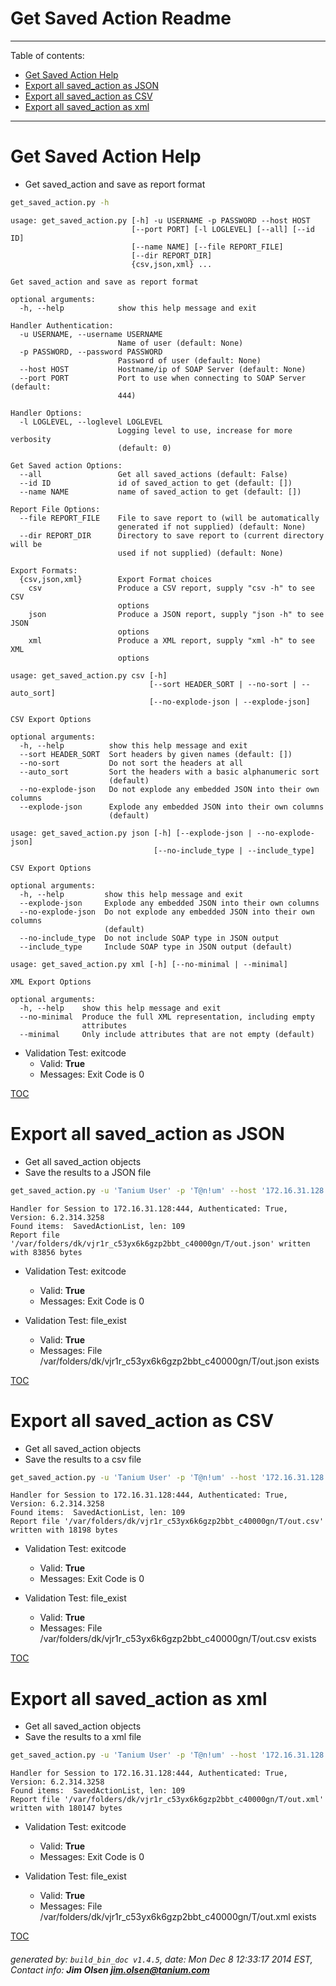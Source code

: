Get Saved Action Readme
===========================

---------------------------
<a name='toc'>Table of contents:</a>

  * [Get Saved Action Help](#user-content-get-saved-action-help)
  * [Export all saved_action as JSON](#user-content-export-all-saved_action-as-json)
  * [Export all saved_action as CSV](#user-content-export-all-saved_action-as-csv)
  * [Export all saved_action as xml](#user-content-export-all-saved_action-as-xml)

---------------------------

# Get Saved Action Help

  * Get saved_action and save as report format

```bash
get_saved_action.py -h
```

```
usage: get_saved_action.py [-h] -u USERNAME -p PASSWORD --host HOST
                           [--port PORT] [-l LOGLEVEL] [--all] [--id ID]
                           [--name NAME] [--file REPORT_FILE]
                           [--dir REPORT_DIR]
                           {csv,json,xml} ...

Get saved_action and save as report format

optional arguments:
  -h, --help            show this help message and exit

Handler Authentication:
  -u USERNAME, --username USERNAME
                        Name of user (default: None)
  -p PASSWORD, --password PASSWORD
                        Password of user (default: None)
  --host HOST           Hostname/ip of SOAP Server (default: None)
  --port PORT           Port to use when connecting to SOAP Server (default:
                        444)

Handler Options:
  -l LOGLEVEL, --loglevel LOGLEVEL
                        Logging level to use, increase for more verbosity
                        (default: 0)

Get Saved action Options:
  --all                 Get all saved_actions (default: False)
  --id ID               id of saved_action to get (default: [])
  --name NAME           name of saved_action to get (default: [])

Report File Options:
  --file REPORT_FILE    File to save report to (will be automatically
                        generated if not supplied) (default: None)
  --dir REPORT_DIR      Directory to save report to (current directory will be
                        used if not supplied) (default: None)

Export Formats:
  {csv,json,xml}        Export Format choices
    csv                 Produce a CSV report, supply "csv -h" to see CSV
                        options
    json                Produce a JSON report, supply "json -h" to see JSON
                        options
    xml                 Produce a XML report, supply "xml -h" to see XML
                        options

usage: get_saved_action.py csv [-h]
                               [--sort HEADER_SORT | --no-sort | --auto_sort]
                               [--no-explode-json | --explode-json]

CSV Export Options

optional arguments:
  -h, --help          show this help message and exit
  --sort HEADER_SORT  Sort headers by given names (default: [])
  --no-sort           Do not sort the headers at all
  --auto_sort         Sort the headers with a basic alphanumeric sort
                      (default)
  --no-explode-json   Do not explode any embedded JSON into their own columns
  --explode-json      Explode any embedded JSON into their own columns
                      (default)

usage: get_saved_action.py json [-h] [--explode-json | --no-explode-json]
                                [--no-include_type | --include_type]

CSV Export Options

optional arguments:
  -h, --help         show this help message and exit
  --explode-json     Explode any embedded JSON into their own columns
  --no-explode-json  Do not explode any embedded JSON into their own columns
                     (default)
  --no-include_type  Do not include SOAP type in JSON output
  --include_type     Include SOAP type in JSON output (default)

usage: get_saved_action.py xml [-h] [--no-minimal | --minimal]

XML Export Options

optional arguments:
  -h, --help    show this help message and exit
  --no-minimal  Produce the full XML representation, including empty
                attributes
  --minimal     Only include attributes that are not empty (default)
```

  * Validation Test: exitcode
    * Valid: **True**
    * Messages: Exit Code is 0



[TOC](#user-content-toc)


# Export all saved_action as JSON

  * Get all saved_action objects
  * Save the results to a JSON file

```bash
get_saved_action.py -u 'Tanium User' -p 'T@n!um' --host '172.16.31.128' --loglevel 1 --all --file "/var/folders/dk/vjr1r_c53yx6k6gzp2bbt_c40000gn/T/out.json" json
```

```
Handler for Session to 172.16.31.128:444, Authenticated: True, Version: 6.2.314.3258
Found items:  SavedActionList, len: 109
Report file '/var/folders/dk/vjr1r_c53yx6k6gzp2bbt_c40000gn/T/out.json' written with 83856 bytes
```

  * Validation Test: exitcode
    * Valid: **True**
    * Messages: Exit Code is 0

  * Validation Test: file_exist
    * Valid: **True**
    * Messages: File /var/folders/dk/vjr1r_c53yx6k6gzp2bbt_c40000gn/T/out.json exists



[TOC](#user-content-toc)


# Export all saved_action as CSV

  * Get all saved_action objects
  * Save the results to a csv file

```bash
get_saved_action.py -u 'Tanium User' -p 'T@n!um' --host '172.16.31.128' --loglevel 1 --all --file "/var/folders/dk/vjr1r_c53yx6k6gzp2bbt_c40000gn/T/out.csv" csv
```

```
Handler for Session to 172.16.31.128:444, Authenticated: True, Version: 6.2.314.3258
Found items:  SavedActionList, len: 109
Report file '/var/folders/dk/vjr1r_c53yx6k6gzp2bbt_c40000gn/T/out.csv' written with 18198 bytes
```

  * Validation Test: exitcode
    * Valid: **True**
    * Messages: Exit Code is 0

  * Validation Test: file_exist
    * Valid: **True**
    * Messages: File /var/folders/dk/vjr1r_c53yx6k6gzp2bbt_c40000gn/T/out.csv exists



[TOC](#user-content-toc)


# Export all saved_action as xml

  * Get all saved_action objects
  * Save the results to a xml file

```bash
get_saved_action.py -u 'Tanium User' -p 'T@n!um' --host '172.16.31.128' --loglevel 1 --all --file "/var/folders/dk/vjr1r_c53yx6k6gzp2bbt_c40000gn/T/out.xml" xml
```

```
Handler for Session to 172.16.31.128:444, Authenticated: True, Version: 6.2.314.3258
Found items:  SavedActionList, len: 109
Report file '/var/folders/dk/vjr1r_c53yx6k6gzp2bbt_c40000gn/T/out.xml' written with 180147 bytes
```

  * Validation Test: exitcode
    * Valid: **True**
    * Messages: Exit Code is 0

  * Validation Test: file_exist
    * Valid: **True**
    * Messages: File /var/folders/dk/vjr1r_c53yx6k6gzp2bbt_c40000gn/T/out.xml exists



[TOC](#user-content-toc)


###### generated by: `build_bin_doc v1.4.5`, date: Mon Dec  8 12:33:17 2014 EST, Contact info: **Jim Olsen <jim.olsen@tanium.com>**